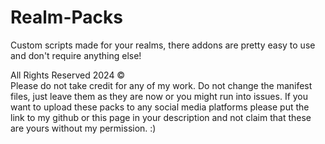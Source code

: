 # Realm-Packs
Custom scripts made for your realms, there addons are pretty easy to use and don't require anything else!

All Rights Reserved 2024 ©   
Please do not take credit for any of my work. Do not change the manifest files, just leave them as they are now or you might run into issues. If you want to upload these packs to any social media platforms please put the link to my github or this page in your description and not claim that these are yours without my permission. :)
